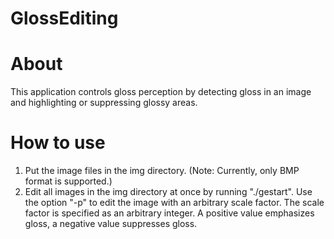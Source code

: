 # GlossEditing

# About
This application controls gloss perception by detecting gloss in an image and highlighting or suppressing glossy areas.

# How to use
1. Put the image files in the img directory. (Note: Currently, only BMP format is supported.)
2. Edit all images in the img directory at once by running "./gestart".
   Use the option "-p" to edit the image with an arbitrary scale factor.
   The scale factor is specified as an arbitrary integer. A positive value emphasizes gloss, a negative value suppresses gloss.
